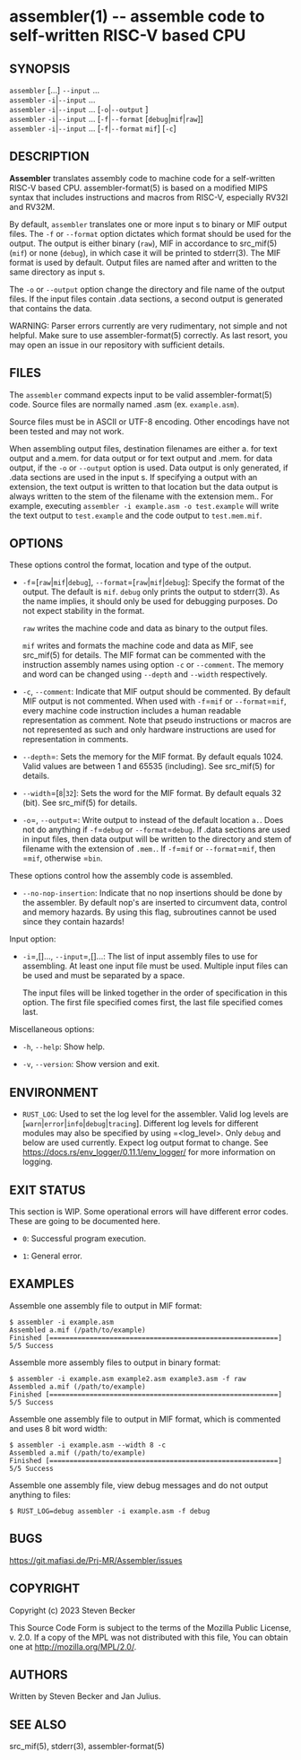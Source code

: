 assembler(1) -- assemble code to self-written RISC-V based CPU
==============================================================

<!-- THIS IS A .RONN FILE -->

## SYNOPSIS

`assembler` [<OPTIONS>...] `--input` <file>...<br>
`assembler` `-i`|`--input` <file>...<br>
`assembler` `-i`|`--input` <file>... [`-o`|`--output` <file>]<br>
`assembler` `-i`|`--input` <file>... [`-f`|`--format` [`debug`|`mif`|`raw`]]
<br>
`assembler` `-i`|`--input` <file>... [`-f`|`--format` `mif`] [`-c`]

## DESCRIPTION

**Assembler** translates assembly code to machine code for a self-written
RISC-V based CPU. assembler-format(5) is based on a modified MIPS syntax that
includes instructions and macros from RISC-V, especially RV32I and RV32M.

By default, `assembler` translates one or more input <file>s to binary or MIF
output files. The `-f` or `--format` option dictates which format should be
used for the output. The output is either binary (`raw`), MIF in accordance to
src_mif(5) (`mif`) or none (`debug`), in which case it will be printed to
stderr(3). The MIF format is used by default. Output files are named after and
written to the same directory as input <file>s.

The `-o` or `--output` option change the directory and file name of the output
files. If the input files contain .data sections, a second output <file> is
generated that contains the data.

WARNING: Parser errors currently are very rudimentary, not simple and not
helpful. Make sure to use assembler-format(5) correctly. As last resort, you
may open an issue in our repository with sufficient details.

## FILES

The `assembler` command expects input to be valid assembler-format(5) code.
Source files are normally named <name>.asm (ex. `example.asm`).

Source files must be in ASCII or UTF-8 encoding. Other encodings have not been
tested and may not work.

When assembling output files, destination filenames are either a.<ext> for text
output and a.mem.<ext> for data output or <name> for text output and
<name>.mem.<ext> for data output, if the `-o` or `--output` option is used.
Data output is only generated, if .data sections are used in the input <file>s.
If specifying a output with an extension, the text output is written to that
location but the data output is always written to the stem of the filename with
the extension mem.<ext>. For example, executing
`assembler -i example.asm -o test.example` will write the text output to
`test.example` and the code output to `test.mem.mif`.

## OPTIONS

These options control the format, location and type of the output.

  * `-f`=[`raw`|`mif`|`debug`], `--format`=[`raw`|`mif`|`debug`]:
    Specify the format of the output. The default is `mif`. `debug` only prints
    the output to stderr(3). As the name implies, it should only be used for
    debugging purposes. Do not expect stability in the format.

    `raw` writes the machine code and data as binary to the output files.

    `mif` writes and formats the machine code and data as MIF, see src_mif(5)
    for details. The MIF format can be commented with the instruction assembly
    names using option `-c` or `--comment`. The memory <depth> and word <width> can
    be changed using `--depth` and `--width` respectively.

  * `-c`, `--comment`:
    Indicate that MIF output should be commented. By default MIF output is not
    commented. When used with `-f`=`mif` or `--format`=`mif`, every machine
    code instruction includes a human readable representation as comment. Note
    that pseudo instructions or macros are not represented as such and only
    hardware instructions are used for representation in comments.

  * `--depth`=<depth>:
    Sets the memory <depth> for the MIF format. By default <depth> equals 1024.
    Valid values are between 1 and 65535 (including). See src_mif(5) for
    details.

  * `--width`=[`8`|`32`]:
    Sets the word <width> for the MIF format. By default <width> equals 32
    (bit). See src_mif(5) for details.

  * `-o`=<file>, `--output`=<file>:
    Write output to <file> instead of the default location `a.`<ext>. Does not
    do anything if `-f`=`debug` or `--format`=`debug`. If .data sections are
    used in input files, then data output will be written to the directory and
    stem of filename with the extension of `.mem.`<ext>. If `-f`=`mif` or
    `--format`=`mif`, then <ext>=`mif`, otherwise <ext>=`bin`.

These options control how the assembly code is assembled.

  * `--no-nop-insertion`:
    Indicate that no nop insertions should be done by the assembler. By default
    nop's are inserted to circumvent data, control and memory hazards. By using
    this flag, subroutines cannot be used since they contain hazards!

Input option:

  * `-i`=<file>,[<file>]..., `--input`=<file>,[<file>]...:
    The list of input assembly files to use for assembling. At least one input
    file must be used. Multiple input files can be used and must be separated
    by a space.

    The input files will be linked together in the order of specification in
    this option. The first file specified comes first, the last file
    specified comes last.

Miscellaneous options:

  * `-h`, `--help`:
    Show help.

  * `-v`, `--version`:
    Show version and exit.

## ENVIRONMENT

  * `RUST_LOG`:
    Used to set the log level for the assembler. Valid log levels are
    [`warn`|`error`|`info`|`debug`|`tracing`]. Different log levels for
    different modules may also be specified by using <module>=<log_level>.
    Only `debug` and below are used currently. Expect log output format to
    change. See <https://docs.rs/env_logger/0.11.1/env_logger/> for more
    information on logging.

## EXIT STATUS

This section is WIP. Some operational errors will have different error codes.
These are going to be documented here.

  * `0`:
    Successful program execution.

  * `1`:
    General error.

## EXAMPLES

Assemble one assembly file to output in MIF format:

    $ assembler -i example.asm
    Assembled a.mif (/path/to/example)
    Finished [=========================================================] 5/5 Success

Assemble more assembly files to output in binary format:

    $ assembler -i example.asm example2.asm example3.asm -f raw
    Assembled a.mif (/path/to/example)
    Finished [=========================================================] 5/5 Success

Assemble one assembly file to output in MIF format, which is commented and uses
8 bit word width:

    $ assembler -i example.asm --width 8 -c
    Assembled a.mif (/path/to/example)
    Finished [=========================================================] 5/5 Success

Assemble one assembly file, view debug messages and do not output anything to
files:

    $ RUST_LOG=debug assembler -i example.asm -f debug

## BUGS

<https://git.mafiasi.de/Prj-MR/Assembler/issues>

## COPYRIGHT

Copyright (c) 2023 Steven Becker

This Source Code Form is subject to the terms of the Mozilla Public License,
v. 2.0. If a copy of the MPL was not distributed with this file, You can
obtain one at <http://mozilla.org/MPL/2.0/>.

## AUTHORS

Written by Steven Becker and Jan Julius.

## SEE ALSO

src_mif(5), stderr(3), assembler-format(5)
